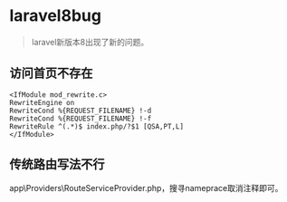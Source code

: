 # laravel8bug
> laravel新版本8出现了新的问题。

## 访问首页不存在
````
<IfModule mod_rewrite.c>
RewriteEngine on
RewriteCond %{REQUEST_FILENAME} !-d
RewriteCond %{REQUEST_FILENAME} !-f
RewriteRule ^(.*)$ index.php/?$1 [QSA,PT,L]
</IfModule>
````

## 传统路由写法不行
app\Providers\RouteServiceProvider.php，搜寻nameprace取消注释即可。

